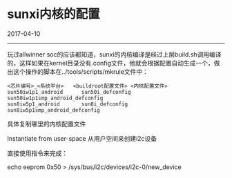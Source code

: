 # sunxi内核的配置

2017-04-10

-------------------

玩过allwinner soc的应该都知道，sunxi的内核编译是经过上层build.sh调用编译的，这样如果在kernel目录没有.config文件，他就会根据配置自动生成一个，做出这个操作的脚本在../tools/scripts/mkrule文件中：

    <芯片编号>_<系统平台>   <buildroot配置文件> <内核配置文件>
    sun50iw1p1_android      sun50i_defconfig    sun50iw1p1smp_android_defconfig
    sun8iw5p1_android       sun8i_defconfig     sun8iw5p1smp_android_defconfig

具体复制哪里的内核配置文件






Instantiate from user-space 从用户空间来创建i2c设备

直接使用指令来完成：

echo eeprom 0x50 > /sys/bus/i2c/devices/i2c-0/new_device
